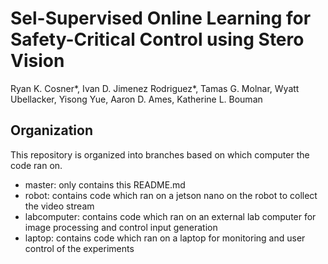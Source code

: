 # Sel-Supervised Online Learning for Safety-Critical Control using Stero Vision

Ryan K. Cosner*, Ivan D. Jimenez Rodriguez*, Tamas G. Molnar, Wyatt Ubellacker, Yisong Yue, Aaron D. Ames, Katherine L. Bouman


## Organization 

This repository is organized into branches based on which computer the code ran on. 
- master: only contains this README.md 
- robot: contains code which ran on a jetson nano on the robot to collect the video stream
- labcomputer: contains code which ran on an external lab computer for image processing and control input generation
- laptop: contains code which ran on a laptop for monitoring and user control of the experiments 
